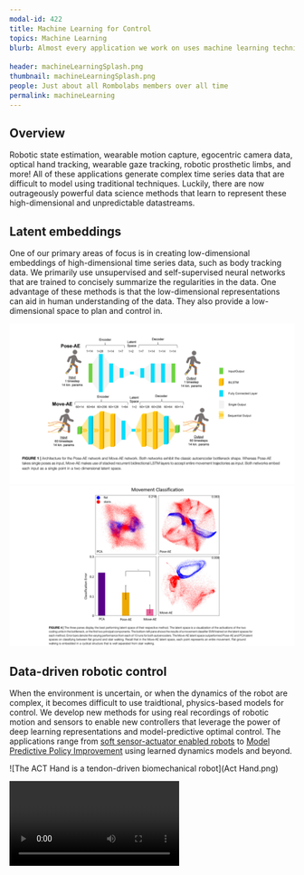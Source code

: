 ```yaml
---
modal-id: 422
title: Machine Learning for Control
topics: Machine Learning 
blurb: Almost every application we work on uses machine learning techniques. We focus on data-driven discovery of representations that help us understand sensor data and control complex devices. 

header: machineLearningSplash.png
thumbnail: machineLearningSplash.png
people: Just about all Rombolabs members over all time
permalink: machineLearning
---
```



## Overview
Robotic state estimation, wearable motion capture, egocentric camera data, optical hand tracking, wearable gaze tracking, robotic prosthetic limbs, and more! All of these applications generate complex time series data that are difficult to model using traditional techniques. Luckily, there are now outrageously powerful data science methods that learn to represent these high-dimensional and unpredictable datastreams. 

## Latent embeddings
One of our primary areas of focus is in creating low-dimensional embeddings of high-dimensional time series data, such as body tracking data. We primarily use unsupervised and self-supervised neural networks that are trained to concisely summarize the regularities in the data. One advantage of these methods is that the low-dimensional representations can aid in human understanding of the data. They also provide a low-dimensional space to plan and control in. 

<img src="/media/gaitAutoencoders.png">

<img src="/media/activityLatent.png">

## Data-driven robotic control

When the environment is uncertain, or when the dynamics of the robot are complex, it becomes difficult to use traidtional, physics-based models for control. We develop new methods for using real recordings of robotic motion and sensors to enable new controllers that leverage the power of deep learning representations and model-predictive optimal control. The applications range from [soft sensor-actuator enabled robots](https://www.mdpi.com/2076-0825/10/2/30) to [Model Predictive Policy Improvement](https://arxiv.org/abs/1503.00330) using learned dynamics models and beyond. 
  
![The ACT Hand is a tendon-driven biomechanical robot](Act Hand.png)

<video src="/media/QuadSmasherChasing.mp4" >
</video>
<!-- ![Model-predictive Policy Improvement (MPPI) parallelized on a GPU using data-derived dynamic models](QuadSmasherChasing.wmv)  -->

